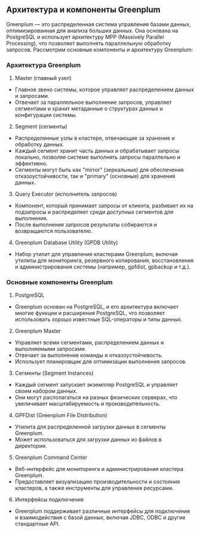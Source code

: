 ## Архитектура и компоненты Greenplum

Greenplum — это распределенная система управления базами данных, оптимизированная для анализа больших данных. Она основана на PostgreSQL и использует архитектуру MPP (Massively Parallel Processing), что позволяет выполнять параллельную обработку запросов. Рассмотрим основные компоненты и архитектуру Greenplum:

### Архитектура Greenplum
1. Master (главный узел)
- Главное звено системы, которое управляет распределением данных и запросами.
- Отвечает за параллельное выполнение запросов, управляет сегментами и хранит метаданные о структурах данных и конфигурации системы.

2. Segment (сегменты)
- Распределенные узлы в кластере, отвечающие за хранение и обработку данных.
- Каждый сегмент хранит часть данных и обрабатывает запросы локально, позволяя системе выполнять запросы параллельно и эффективно.
- Сегменты могут быть как "mirror" (зеркальные) для обеспечения отказоустойчивости, так и "primary" (основные) для хранения данных.

3. Query Executor (исполнитель запросов)
- Компонент, который принимает запросы от клиента, разбивает их на подзапросы и распределяет среди доступных сегментов для выполнения.
- После выполнения запросов результаты собираются и возвращаются пользователю.

4. Greenplum Database Utility (GPDB Utility)
- Набор утилит для управления кластерами Greenplum, включая утилиты для мониторинга, резервного копирования, восстановления и администрирования системы (например, gpfdist, gpbackup и т.д.).

### Основные компоненты Greenplum
1. PostgreSQL
- Greenplum основан на PostgreSQL, и его архитектура включает многие функции и расширения PostgreSQL, что позволяет использовать хорошо известные SQL-операторы и типы данных.

2. Greenplum Master
- Управляет всеми сегментами, распределением данных и выполняемыми запросами.
- Отвечает за выполнение команды и отказоустойчивость.
- Использует планировщик для оптимизации выполнения запросов.

3. Сегменты (Segment Instances)
- Каждый сегмент запускает экземпляр PostgreSQL и управляет своим набором данных.
- Они могут располагаться на разных физических серверах, что увеличивает масштабируемость и производительность.

4. GPFDist (Greenplum File Distribution)
- Утилита для распределенной загрузки данных в сегменты Greenplum.
- Может использоваться для загрузки данных из файлов в директории.

5. Greenplum Command Center
- Веб-интерфейс для мониторинга и администрирования кластера Greenplum.
- Предоставляет визуализацию производительности и состояния кластеров, а также инструменты для управления ресурсами.

6. Интерфейсы подключения
- Greenplum поддерживает различные интерфейсы для подключения и взаимодействия с базой данных, включая JDBC, ODBC и другие стандартные API.
